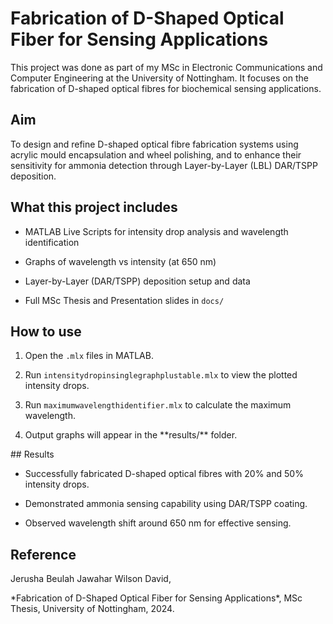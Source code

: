 # Fabrication of D-Shaped Optical Fiber for Sensing Applications



This project was done as part of my MSc in Electronic Communications and Computer Engineering at the University of Nottingham. It focuses on the fabrication of D-shaped optical fibres for biochemical sensing applications.



## Aim

To design and refine D-shaped optical fibre fabrication systems using acrylic mould encapsulation and wheel polishing, and to enhance their sensitivity for ammonia detection through Layer-by-Layer (LBL) DAR/TSPP deposition.



## What this project includes

- MATLAB Live Scripts for intensity drop analysis and wavelength identification  

- Graphs of wavelength vs intensity (at 650 nm)  

- Layer-by-Layer (DAR/TSPP) deposition setup and data  

- Full MSc Thesis and Presentation slides in `docs/`  



## How to use

1. Open the `.mlx` files in MATLAB.  

2. Run `intensitydropinsinglegraphplustable.mlx` to view the plotted intensity drops.  

3. Run `maximumwavelengthidentifier.mlx` to calculate the maximum wavelength.  

4. Output graphs will appear in the \*\*results/\*\* folder.  



\## Results

- Successfully fabricated D-shaped optical fibres with 20% and 50% intensity drops.

- Demonstrated ammonia sensing capability using DAR/TSPP coating.

- Observed wavelength shift around 650 nm for effective sensing.



## Reference

Jerusha Beulah Jawahar Wilson David,  

*Fabrication of D-Shaped Optical Fiber for Sensing Applications\*, MSc Thesis, University of Nottingham, 2024.





